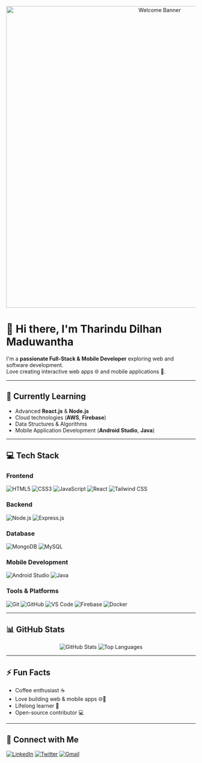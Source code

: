 <!-- Animated Banner -->
<p align="center">
  <img src="https://media.giphy.com/media/26tPoyDhjiJ2g7rEs/giphy.gif" width="800" alt="Welcome Banner"/>
</p>

# 👋 Hi there, I'm Tharindu Dilhan Maduwantha

I'm a **passionate Full-Stack & Mobile Developer** exploring web and software development.  
Love creating interactive web apps 🌐 and mobile applications 📱.

---

## 🌱 Currently Learning
- Advanced **React.js** & **Node.js**
- Cloud technologies (**AWS**, **Firebase**)
- Data Structures & Algorithms
- Mobile Application Development (**Android Studio**, **Java**)

---

## 💻 Tech Stack

### Frontend
![HTML5](https://img.shields.io/badge/HTML5-E34F26?style=for-the-badge&logo=html5&logoColor=white)
![CSS3](https://img.shields.io/badge/CSS3-1572B6?style=for-the-badge&logo=css3&logoColor=white)
![JavaScript](https://img.shields.io/badge/JavaScript-F7DF1E?style=for-the-badge&logo=javascript&logoColor=black)
![React](https://img.shields.io/badge/React-61DAFB?style=for-the-badge&logo=react&logoColor=black)
![Tailwind CSS](https://img.shields.io/badge/Tailwind_CSS-38B2AC?style=for-the-badge&logo=tailwind-css&logoColor=white)

### Backend
![Node.js](https://img.shields.io/badge/Node.js-339933?style=for-the-badge&logo=node.js&logoColor=white)
![Express.js](https://img.shields.io/badge/Express.js-000000?style=for-the-badge&logo=express&logoColor=white)

### Database
![MongoDB](https://img.shields.io/badge/MongoDB-47A248?style=for-the-badge&logo=mongodb&logoColor=white)
![MySQL](https://img.shields.io/badge/MySQL-4479A1?style=for-the-badge&logo=mysql&logoColor=white)

### Mobile Development
![Android Studio](https://img.shields.io/badge/Android_Studio-3DDC84?style=for-the-badge&logo=android-studio&logoColor=white)
![Java](https://img.shields.io/badge/Java-007396?style=for-the-badge&logo=java&logoColor=white)

### Tools & Platforms
![Git](https://img.shields.io/badge/Git-F05032?style=for-the-badge&logo=git&logoColor=white)
![GitHub](https://img.shields.io/badge/GitHub-181717?style=for-the-badge&logo=github&logoColor=white)
![VS Code](https://img.shields.io/badge/VS_Code-007ACC?style=for-the-badge&logo=visual-studio-code&logoColor=white)
![Firebase](https://img.shields.io/badge/Firebase-FFCA28?style=for-the-badge&logo=firebase&logoColor=black)
![Docker](https://img.shields.io/badge/Docker-2496ED?style=for-the-badge&logo=docker&logoColor=white)

---

## 📊 GitHub Stats
<p align="center">
  <img src="https://github-readme-stats.vercel.app/api?username=dilhanmaduwantha5566&show_icons=true&theme=react" alt="GitHub Stats" />
  <img src="https://github-readme-stats.vercel.app/api/top-langs/?username=dilhanmaduwantha5566&layout=compact&theme=react" alt="Top Languages" />
</p>

---

## ⚡ Fun Facts
- Coffee enthusiast ☕  
- Love building web & mobile apps 🌐📱  
- Lifelong learner 🚀  
- Open-source contributor 💻  

---

## 💌 Connect with Me
[![LinkedIn](https://img.shields.io/badge/LinkedIn-0A66C2?style=for-the-badge&logo=linkedin&logoColor=white)](https://www.linkedin.com/in/your-linkedin/) 
[![Twitter](https://img.shields.io/badge/Twitter-1DA1F2?style=for-the-badge&logo=twitter&logoColor=white)](https://twitter.com/your-twitter/) 
[![Gmail](https://img.shields.io/badge/Gmail-D14836?style=for-the-badge&logo=gmail&logoColor=white)](mailto:your-email@gmail.com)


